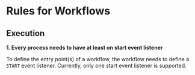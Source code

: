 # Rules for Workflows

## Execution

**1. Every process needs to have at least on start event listener**

To define the entry point(s) of a workflow, the workflow needs to define a `START` event listener. Currently, only one start event listener is supported.

